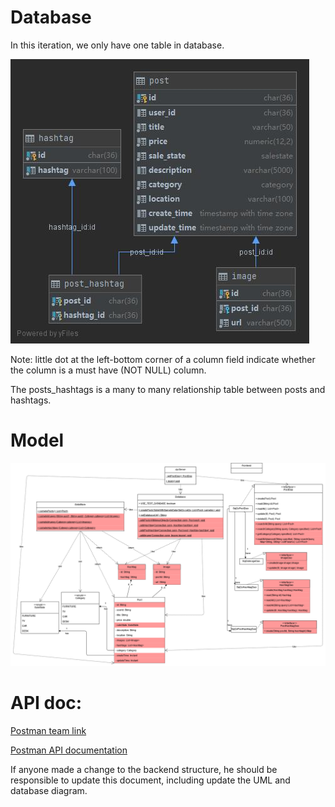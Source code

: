 # Database

In this iteration, we only have one table in database.  

![image](../assets/BackendStructure/DatabaseDiagram-i2.jpg)  

Note: little dot at the left-bottom corner of a column field indicate whether the column is a must have (NOT NULL) column.

The posts_hashtags is a many to many relationship table between posts and hashtags.

# Model 

![image](../assets/UML/UML-iteration2.png)  

# API doc:

[Postman team link](https://app.getpostman.com/join-team?invite_code=848573899a420ba71500fad415068a38)  

[Postman API documentation](https://documenter.getpostman.com/view/14357023/Tz5i8zkB)  

If anyone made a change to the backend structure, he should be responsible to update this document, including update the UML and database diagram.
